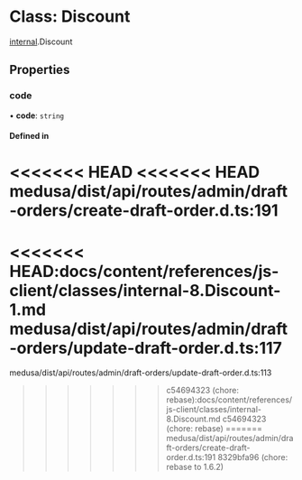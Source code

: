 # Class: Discount

[internal](../modules/internal-8.md).Discount

## Properties

### code

• **code**: `string`

#### Defined in

<<<<<<< HEAD
<<<<<<< HEAD
medusa/dist/api/routes/admin/draft-orders/create-draft-order.d.ts:191
=======
<<<<<<< HEAD:docs/content/references/js-client/classes/internal-8.Discount-1.md
medusa/dist/api/routes/admin/draft-orders/update-draft-order.d.ts:117
=======
medusa/dist/api/routes/admin/draft-orders/update-draft-order.d.ts:113
>>>>>>> c54694323 (chore: rebase):docs/content/references/js-client/classes/internal-8.Discount.md
>>>>>>> c54694323 (chore: rebase)
=======
medusa/dist/api/routes/admin/draft-orders/create-draft-order.d.ts:191
>>>>>>> 8329bfa96 (chore: rebase to 1.6.2)

